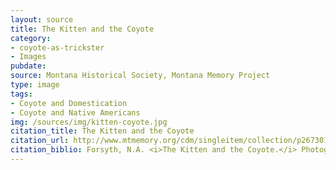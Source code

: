 ```yaml
---
layout: source
title: The Kitten and the Coyote
category: 
- coyote-as-trickster
- Images
pubdate: 
source: Montana Historical Society, Montana Memory Project
type: image
tags: 
- Coyote and Domestication
- Coyote and Native Americans
img: /sources/img/kitten-coyote.jpg
citation_title: The Kitten and the Coyote
citation_url: http://www.mtmemory.org/cdm/singleitem/collection/p267301coll3/id/2821/rec/271
citation_biblio: Forsyth, N.A. <i>The Kitten and the Coyote.</i> Photograph, N.D. Montana Historical Society Research Center. Montana Memory Project.  http://www.mtmemory.org/cdm/singleitem/collection/p267301coll3/id/2821/rec/271
---
```

